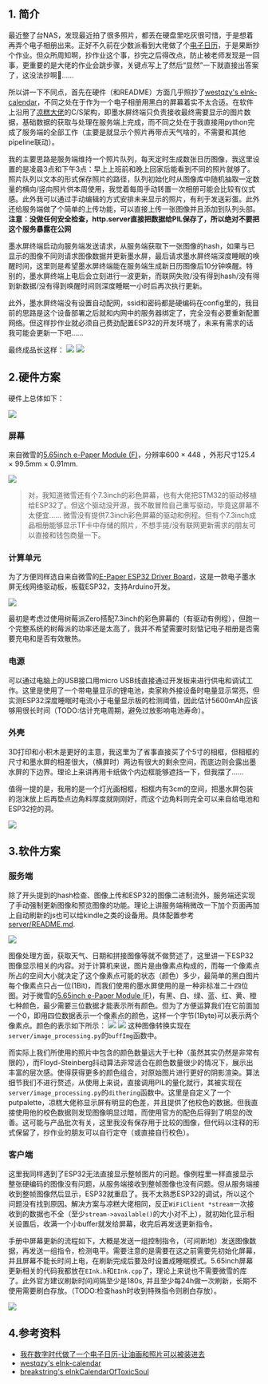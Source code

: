 ## 1. 简介

最近整了台NAS，发现最近拍了很多照片，都丢在硬盘里吃灰很可惜，于是想着再弄个电子相册出来。正好不久前在少数派看到大佬做了个[电子日历](https://sspai.com/post/82704)，于是果断抄个作业。但众所周知啊，抄作业这个事，抄完之后得改点，防止被老师发现是一回事，更重要的是大佬的作业会跳步骤，关键点写上了然后“显然”一下就直接出答案了，这没法抄啊🥲……

所以讲一下不同点，首先在硬件（和README）方面几乎照抄了[westqzy's eInk-calendar](https://github.com/westqzy/eInk-calendar)，不同之处在于作为一个电子相册用黑白的屏幕着实不太合适。在软件上沿用了[凉糕大佬](https://sspai.com/post/82704)的C/S架构，即墨水屏终端只负责接收最终需要显示的图片数据，基础数据的获取与处理在服务端上完成，而不同之处在于我直接用python完成了服务端的全部工作（主要是就显示个照片再带点天气啥的，不需要和其他pipeline联动）。

我的主要思路是服务端维持一个照片队列，每天定时生成数张日历图像，我这里设置的是凌晨3点和下午3点：早上上班前和晚上回家后能看到不同的照片就够了。照片队列以文本的形式保存照片的路径，队列初始化时从图像库中随机抽取一定数量的横向/竖向照片供本周使用，我觉着每周手动转置一次相册可能会比较有仪式感。此外我可以通过手动编辑的方式安排未来显示的照片，有利于发送彩蛋。此外还给服务端做了个简单的上传功能，可以直接上传一张图像并且添加到队列头部。**注意：没做任何安全检查，http.server直接把数据给PIL保存了，所以绝对不要把这个服务暴露在公网**

墨水屏终端启动向服务端发送请求，从服务端获取下一张图像的hash，如果与已显示的图像不同则请求图像数据并更新墨水屏，最后请求墨水屏终端深度睡眠的唤醒时间，这里则是希望墨水屏终端能在服务端生成新日历图像后10分钟唤醒。特别的，墨水屏终端上电后会立刻进行一波更新，而联网失败/没有得到hash/没有得到新数据/没有得到唤醒时间则深度睡眠一小时后再次执行更新。

此外，墨水屏终端没有设置自动配网，ssid和密码都是硬编码在config里的，我目前的思路是这个设备部署之后就和内网中的服务器绑定了，完全没有必要重新配置网络。但这样抄作业就必须自己费劲配置ESP32的开发环境了，未来有需求的话我可能会更新一下吧……

最终成品长这样：
![](images/20231208182649.jpg)
![](images/20231208182526.jpg)

## 2.硬件方案

硬件上总体如下：

![](images/20231208182616.jpg)

### 屏幕

来自微雪的[5.65inch e-Paper Module (F)](https://www.waveshare.net/wiki/5.65inch_e-Paper_Module_(F)_Manual#ESP32.2F8266)，分辨率600 × 448 ，外形尺寸125.4 × 99.5mm × 0.91mm.

![](images/image-3.png)


> 对，我知道微雪还有个7.3inch的彩色屏幕，也有大佬把STM32的驱动移植给ESP32了。但这个驱动没开源，我不敢冒险自己重写驱动，毕竟这屏幕不太便宜……
> 微雪没有提供7.3inch彩色屏幕的驱动和例程。但有个7.3inch成品相册能够显示TF卡中存储的照片，不想手搓/没有联网更新需求的朋友可以直接和钱包商量一下。

### 计算单元

为了方便同样选自来自微雪的[E-Paper ESP32 Driver Board](https://www.waveshare.net/wiki/E-Paper_ESP32_Driver_Board)，这是一款电子墨水屏无线网络驱动板，板载ESP32，支持Arduino开发。

![](images/image-1.png)


最初是考虑过使用树莓派Zero搭配7.3inch的彩色屏幕的（有驱动有例程），但跑一个完整系统的树莓派的功率还是太高了，我并不希望需要时刻惦记电子相册是否需要充电和是否有效散热。

### 电源

可以通过电脑上的USB接口用micro USB线直接通过开发板来进行供电和调试工作。这里是使用了一个带电量显示的锂电池，卖家称外接设备时电量显示常亮，但实测ESP32深度睡眠时电流小于电量显示板的检测阈值，因此估计5600mAh应该够用很长时间（TODO:估计充电周期，避免过放影响电池寿命）。

### 外壳

3D打印和小积木是更好的主意，我这里为了省事直接买了个5寸的相框，但相框的尺寸和墨水屏的相差很大，（横屏时）两边有很大的剩余空间，而底边则会露出墨水屏的下边界。理论上来讲再用卡纸做个内边框能够遮挡一下，但我摆了……

值得一提的是，我用的是一个灯光画相框，相框内有3cm的空间，把墨水屏包装的泡沫放上后再垫点边角料厚度就刚刚好，而这个边角料则完全可以来自给电池和ESP32挖的洞。

![](images/20231211164130.jpg)

## 3.软件方案

### 服务端

除了开头提到的hash检查、图像上传和ESP32的图像二进制流外，服务端还实现了手动强制更新图像和预览图像的功能。理论上讲服务端稍微改一下加个页面再加上自动刷新的js也可以给kindle之类的设备用。具体配置参考[server/README.md](server/README.md).

![](images/20231211113605.png)

图像处理方面，获取天气、日期和拼接图像等就不做赘述了，这里讲一下ESP32图像显示相关的内容。对于计算机来说，图片是由像素点构成的，而每一个像素点所占的空间大小就决定了这个像素点可能的状态（颜色）多少，最简单的黑白图片每个像素点只占一位(1Bit)，而我们使用的墨水屏使用的是一种非标准二十四位图。对于微雪的[5.65inch e-Paper Module (F)](https://www.waveshare.net/wiki/5.65inch_e-Paper_Module_(F)_Manual#ESP32.2F8266)，有黑、白、绿、蓝、红、黄、橙七种颜色，最少需要三位数据才能表示所有颜色。但为了方便运算我们在它前面加一个0，即用四位数据表示一个像素点的颜色，这样一个字节(1Byte)可以表示两个像素点。颜色的表示如下所示：
![](images/5.65f-e-Paper-hardwork-1.png)
![](images/5.65f-e-Paper-hardwork-3.png)
这种图像转换实现在`server/image_processing.py`的`buffImg`函数中。

而实际上我们所使用的照片中包含的颜色数量远大于七种（虽然其实仍然是非常有限的），而Floyd-Steinberg抖动算法非常适合在颜色数量很少的情况下，展示出丰富的层次感。使得获得更多的颜色组合，对原始图片进行更好的阴影渲染。算法细节我们不进行赘述，从使用上来说，直接调用PIL的量化就行，其被实现在`server/image_processing.py`的`dithering`函数中。这里是自定义了一个putpalette，凉糕大佬称显示屏有明显的色差，并且提供了他校色的数据。但我直接使用他的校色数据则发现图像明显过暗，而使用官方的配色后得到了明显的改善。这可能与产品批次有关，这里我没有保存用于比较的图像，但代码以注释的形式保留了，抄作业的朋友可以自行定夺（或直接自行校色）。


### 客户端

这里我同样遇到了ESP32无法直接显示整帧图片的问题。像例程里一样直接显示整张硬编码的图像没有问题，从服务端接收到整帧图像也没有问题。但从服务端接收到整帧图像然后显示，ESP32就重启了。我不太熟悉ESP32的调试，所以这个问题没有找到原因。解决方案与凉糕大佬相同，反正`WiFiClient *stream`一次接收到的数据也不全（至少`stream->available()`的大小对不上），就初始化显示相关设置后，收满一个小buffer就发给屏幕，收完后再发送更新指令。

手册中屏幕更新的流程如下，大概是发送一组控制指令，（可间断地）发送图像数据，再发送一组指令，检测电平。需要注意的是需要在这之前需要先初始化屏幕，并且屏幕不能长时间上电，在刷新完成后要及时设置成睡眠模式。5.65inch屏幕更新相关的代码我都放在`EInk.h`和`EInk.cpp`了，理论上来说也不需要微雪的库了。此外官方建议刷新时间间隔至少是180s, 并且至少每24h做一次刷新，长期不使用需要刷白存放。（TODO:检查hash时收到特殊指令则刷白存放）。

![](images/image-4.png)

## 4.参考资料

- [我在数字时代做了一个电子日历-让油画和照片可以被装进去](https://sspai.com/post/82704)
- [westqzy's eInk-calendar](https://github.com/westqzy/eInk-calendar)
- [breakstring's eInkCalendarOfToxicSoul](https://github.com/breakstring/eInkCalendarOfToxicSoul)
